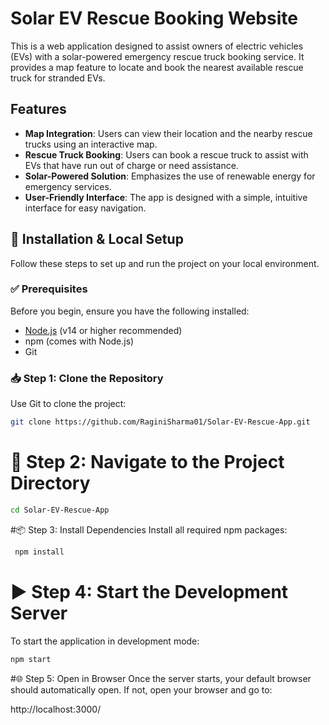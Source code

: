 # Solar EV Rescue Booking Website

This is a web application designed to assist owners of electric vehicles (EVs) with a solar-powered emergency rescue truck booking service. It provides a map feature to locate and book the nearest available rescue truck for stranded EVs.

## Features

- **Map Integration**: Users can view their location and the nearby rescue trucks using an interactive map.
- **Rescue Truck Booking**: Users can book a rescue truck to assist with EVs that have run out of charge or need assistance.
- **Solar-Powered Solution**: Emphasizes the use of renewable energy for emergency services.
- **User-Friendly Interface**: The app is designed with a simple, intuitive interface for easy navigation.

## 🚀 Installation & Local Setup

Follow these steps to set up and run the project on your local environment.

### ✅ Prerequisites

Before you begin, ensure you have the following installed:

- [Node.js](https://nodejs.org/) (v14 or higher recommended)
- npm (comes with Node.js)
- Git

### 📥 Step 1: Clone the Repository

Use Git to clone the project:

```bash
git clone https://github.com/RaginiSharma01/Solar-EV-Rescue-App.git
```

# 📁 Step 2: Navigate to the Project Directory

```bash
cd Solar-EV-Rescue-App
```

#📦 Step 3: Install Dependencies
Install all required npm packages:
```bash
 npm install
 ```

 # ▶️ Step 4: Start the Development Server
To start the application in development mode:
```bash
npm start
```

#🌐 Step 5: Open in Browser
Once the server starts, your default browser should automatically open. If not, open your browser and go to:

http://localhost:3000/


